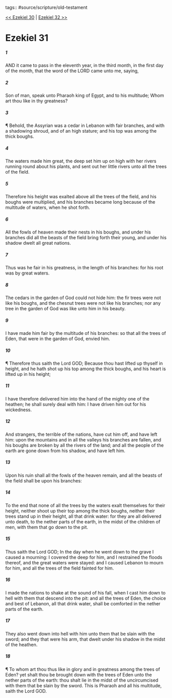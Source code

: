 tags:: #source/scripture/old-testament

[<< Ezekiel 30](old-testament/26_Ezekiel/Ezekiel_30.md) | [Ezekiel 32 >>](old-testament/26_Ezekiel/Ezekiel_32.md)

# Ezekiel 31

##### 1

AND it came to pass in the eleventh year, in the third month, in the first day of the month, that the word of the LORD came unto me, saying,

##### 2

Son of man, speak unto Pharaoh king of Egypt, and to his multitude; Whom art thou like in thy greatness?

##### 3

¶ Behold, the Assyrian was a cedar in Lebanon with fair branches, and with a shadowing shroud, and of an high stature; and his top was among the thick boughs.

##### 4

The waters made him great, the deep set him up on high with her rivers running round about his plants, and sent out her little rivers unto all the trees of the field.

##### 5

Therefore his height was exalted above all the trees of the field, and his boughs were multiplied, and his branches became long because of the multitude of waters, when he shot forth.

##### 6

All the fowls of heaven made their nests in his boughs, and under his branches did all the beasts of the field bring forth their young, and under his shadow dwelt all great nations.

##### 7

Thus was he fair in his greatness, in the length of his branches: for his root was by great waters.

##### 8

The cedars in the garden of God could not hide him: the fir trees were not like his boughs, and the chesnut trees were not like his branches; nor any tree in the garden of God was like unto him in his beauty.

##### 9

I have made him fair by the multitude of his branches: so that all the trees of Eden, that were in the garden of God, envied him.

##### 10

¶ Therefore thus saith the Lord GOD; Because thou hast lifted up thyself in height, and he hath shot up his top among the thick boughs, and his heart is lifted up in his height;

##### 11

I have therefore delivered him into the hand of the mighty one of the heathen; he shall surely deal with him: I have driven him out for his wickedness.

##### 12

And strangers, the terrible of the nations, have cut him off, and have left him: upon the mountains and in all the valleys his branches are fallen, and his boughs are broken by all the rivers of the land; and all the people of the earth are gone down from his shadow, and have left him.

##### 13

Upon his ruin shall all the fowls of the heaven remain, and all the beasts of the field shall be upon his branches:

##### 14

To the end that none of all the trees by the waters exalt themselves for their height, neither shoot up their top among the thick boughs, neither their trees stand up in their height, all that drink water: for they are all delivered unto death, to the nether parts of the earth, in the midst of the children of men, with them that go down to the pit.

##### 15

Thus saith the Lord GOD; In the day when he went down to the grave I caused a mourning: I covered the deep for him, and I restrained the floods thereof, and the great waters were stayed: and I caused Lebanon to mourn for him, and all the trees of the field fainted for him.

##### 16

I made the nations to shake at the sound of his fall, when I cast him down to hell with them that descend into the pit: and all the trees of Eden, the choice and best of Lebanon, all that drink water, shall be comforted in the nether parts of the earth.

##### 17

They also went down into hell with him unto them that be slain with the sword; and they that were his arm, that dwelt under his shadow in the midst of the heathen.

##### 18

¶ To whom art thou thus like in glory and in greatness among the trees of Eden? yet shalt thou be brought down with the trees of Eden unto the nether parts of the earth: thou shalt lie in the midst of the uncircumcised with them that be slain by the sword. This is Pharaoh and all his multitude, saith the Lord GOD.
